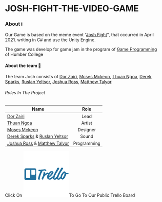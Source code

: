 # JOSH-FIGHT-THE-VIDEO-GAME

### About :information_source:
Our Game is based on the meme event "<a href="https://en.wikipedia.org/wiki/Josh_fight">Josh Fight</a>", that occurred in April 2021. writing in C# and use the Unity Engine.

The game was develop for game jam in the program of <a href="https://mediaarts.humber.ca/programs/game-programming.html">Game Programming</a> of Humber College

#### About the team :star2:

The team Josh consists of <a href="https://www.linkedin.com/in/dorz/">Dor Zairi</a>, <a href="https://www.linkedin.com/in/moses-mckeon-90212a221/">Moses Mckeon</a>, <a href="">Thuan Ngoa</a>, <a href="">Derek Sparks</a>, <a href="">Ruslan Yeltsor</a>, <a href="https://www.linkedin.com/in/joshua-ross-a168a41b3/">Joshua Ross</a>, <a href="">Matthew Talyor</a>.

###### Roles In The Project

| Name        | Role           |
| ------------- |:-------------:|
|  <a href="https://www.linkedin.com/in/dorz/">Dor Zairi</a>   | Lead |
| <a href="">Thuan Ngoa</a>     | Artist      |
| <a href="https://www.linkedin.com/in/moses-mckeon-90212a221/">Moses Mckeon</a> | Designer      |
| <a href="">Derek Sparks</a> & <a href="">Ruslan Yeltsor</a>  | Sound      |
| <a href="https://www.linkedin.com/in/joshua-ross-a168a41b3/">Joshua Ross</a> & <a href="">Matthew Talyor</a>  | Programming      |


Click On <a href="https://trello.com/b/Ngn0n74r/josh-fight-the-video-game"><img src="https://github.com/devicons/devicon/blob/master/icons/trello/trello-plain-wordmark.svg" alt="trello board" width="150" height="150"/></a>To Go To Our Public Trello Board
